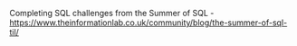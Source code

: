 Completing SQL challenges from the Summer of SQL - https://www.theinformationlab.co.uk/community/blog/the-summer-of-sql-til/
